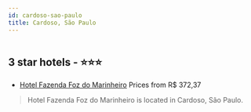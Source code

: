 ```yaml
---
id: cardoso-sao-paulo
title: Cardoso, São Paulo
---
```


<center><img src="https://static.hotelurbano.com/reservas/prod0/7/7543/5d89192a9b333_hotel-fazenda-foz-do-marinheiro.jpg" alt="" /></center>


##  3 star hotels - ⭐️⭐️⭐️

-    [Hotel Fazenda Foz do Marinheiro](https://us.hurb.com/hotels/cardoso/hotel-fazenda-foz-do-marinheiro-7543?cmp=18055) Prices from R$ 372,37
   > Hotel Fazenda Foz do Marinheiro is located in Cardoso, São Paulo.

